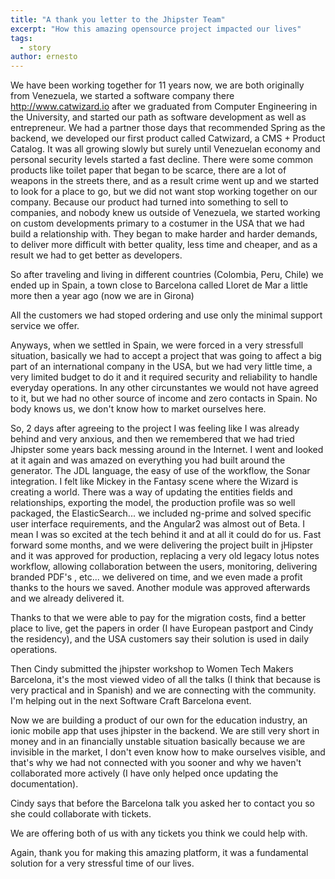 ```yaml
---
title: "A thank you letter to the Jhipster Team"
excerpt: "How this amazing opensource project impacted our lives"
tags: 
  - story
author: ernesto
---
```


We have been working together for 11 years now, we are both originally from Venezuela, we started a software company there http://www.catwizard.io after we graduated from Computer Engineering in the University, and started our path as software development as well as entrepreneur. We had a partner those days that recommended Spring as the backend, we developed our first product called Catwizard, a CMS + Product Catalog. It was all growing slowly but surely until Venezuelan economy and personal security levels started a fast decline. There were some common products like toilet paper that began to be scarce, there are a lot of weapons in the streets there, and as a result crime went up and we started to look for a place to go, but we did not want stop working together on our company. Because our product had turned into something to sell to companies, and nobody knew us outside of Venezuela, we started working on custom developments primary to a costumer in the USA that we had build a relationship with. They began to make harder and harder demands, to deliver more difficult with better quality, less time and cheaper, and as a result we had to get better as developers.

So after traveling and living in different countries (Colombia, Peru, Chile) we ended up in Spain, a town close to Barcelona called Lloret de Mar a little more then a year ago (now we are in Girona)

All the customers we had stoped ordering and use only the minimal support service we offer.

Anyways, when we settled in Spain, we were forced in a very stressfull situation, basically we had to accept a project that was going to affect a big part of an international company in the USA, but we had very little time, a very limited budget to do it and it required security and reliability to handle everyday operations. In any other circunstantes we would not have agreed to it, but we had no other source of income and zero contacts in Spain. No body knows us, we don't know how to market ourselves here.

So, 2 days after agreeing to the project I was feeling like I was already behind and very anxious, and then we remembered that we had tried Jhipster some years back messing around in the Internet. I went and looked at it again and was amazed on everything you had built around the generator. The JDL language, the easy of use of the workflow, the Sonar integration. I felt like Mickey in the Fantasy scene where the Wizard is creating a world. There was a way of updating the entities fields and relationships, exporting the model, the production profile was so well packaged, the ElasticSearch... we included ng-prime and solved specific user interface requirements, and the Angular2 was almost out of Beta. I mean I was so excited at the tech behind it and at all it could do for us. Fast forward some months, and we were delivering the project built in jHipster and it was approved for production, replacing a very old legacy lotus notes workflow, allowing collaboration between the users, monitoring, delivering branded PDF's , etc... we delivered on time, and we even made a profit thanks to the hours we saved. Another module was approved afterwards and we already delivered it. 

Thanks to that we were able to pay for the migration costs, find a better place to live, get the papers in order (I have European pastport and Cindy the residency), and the USA customers say their solution is used in daily operations.

Then Cindy submitted the jhipster workshop to Women Tech Makers Barcelona, it's the most viewed video of all the talks (I think that because is very practical and in Spanish) and we are connecting with the community. I'm helping out in the next Software Craft Barcelona event. 

Now we are building a product of our own for the education industry, an ionic mobile app that uses jhipster in the backend. We are still very short in money and in an financially unstable situation basically because we are invisible in the market, I don't even know how to make ourselves visible, and that's why we had not connected with you sooner and why we haven't collaborated more actively (I have only helped once updating the documentation).

Cindy says that before the Barcelona talk you asked her to contact you so she could collaborate with tickets.

We are offering both of us with any tickets you think we could help with.

Again, thank you for making this amazing platform, it was a fundamental solution for a very stressful time of our lives.
